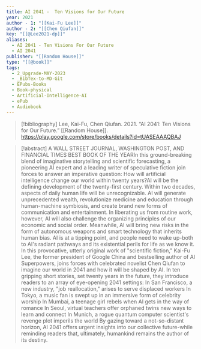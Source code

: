 ```yaml
---
title: AI 2041 -  Ten Visions for Our Future
year: 2021
author - 1: "[[Kai-Fu Lee]]"
author - 2: "[[Chen Qiufan]]"
key: "[[@Lee2021-dp]]"
aliases:
  - AI 2041 - Ten Visions For Our Future
  - AI 2041
publisher: "[[Random House]]"
type: "[[@book]]"
tags:
  - 2_Upgrade-MAY-2023
  - _BibTex-to-MD-Git
  - EPubs-Books
  - Book-physical
  - Artificial-Intelligence-AI
  - ePub
  - Audiobook
---
```


> [!bibliography]
> Lee, Kai-Fu, Chen Qiufan. 2021. “AI 2041: Ten Visions for Our Future.” [[Random House]]. https://play.google.com/store/books/details?id=tUASEAAAQBAJ

> [!abstract]
> A WALL STREET JOURNAL, WASHINGTON POST, AND FINANCIAL TIMES BEST BOOK OF THE YEARIn this ground-breaking blend of imaginative storytelling and scientific forecasting, a pioneering AI expert and a leading writer of speculative fiction join forces to answer an imperative question: How will artificial intelligence change our world within twenty years?AI will be the defining development of the twenty-first century. Within two decades, aspects of daily human life will be unrecognizable. AI will generate unprecedented wealth, revolutionize medicine and education through human-machine symbiosis, and create brand new forms of communication and entertainment. In liberating us from routine work, however, AI will also challenge the organizing principles of our economic and social order. Meanwhile, AI will bring new risks in the form of autonomous weapons and smart technology that inherits human bias. AI is at a tipping point, and people need to wake up-both to AI's radiant pathways and its existential perils for life as we know it. In this provocative, utterly original work of "scientific fiction," Kai-Fu Lee, the former president of Google China and bestselling author of AI Superpowers, joins forces with celebrated novelist Chen Qiufan to imagine our world in 2041 and how it will be shaped by AI. In ten gripping short stories, set twenty years in the future, they introduce readers to an array of eye-opening 2041 settings: In San Francisco, a new industry, "job reallocation," arises to serve displaced workers In Tokyo, a music fan is swept up in an immersive form of celebrity worship In Mumbai, a teenage girl rebels when AI gets in the way of romance In Seoul, virtual teachers offer orphaned twins new ways to learn and connect In Munich, a rogue quantum computer scientist's revenge plot imperils the world By gazing toward a not-so-distant horizon, AI 2041 offers urgent insights into our collective future-while reminding readers that, ultimately, humankind remains the author of its destiny.